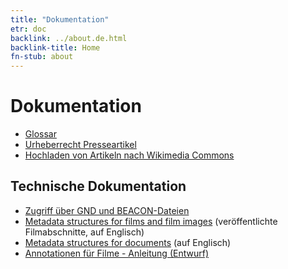 ```yaml
---
title: "Dokumentation"
etr: doc
backlink: ../about.de.html
backlink-title: Home
fn-stub: about
---
```


# Dokumentation

* [Glossar](glossary.de.html)
* [Urheberrecht Presseartikel](ipr.de.html)
* [Hochladen von Artikeln nach Wikimedia Commons](commons_upload.de.html)

## Technische Dokumentation

* [Zugriff über GND und BEACON-Dateien](beacon/about.de.html)
* [Metadata structures for films and film images](tech/film_meta.en.html) (veröffentlichte Filmabschnitte, auf Englisch)
* [Metadata structures for documents](tech/document_meta.en.html) (auf Englisch)
* [Annotationen für Filme - Anleitung (Entwurf)](tech/film_annotation.de.html)

